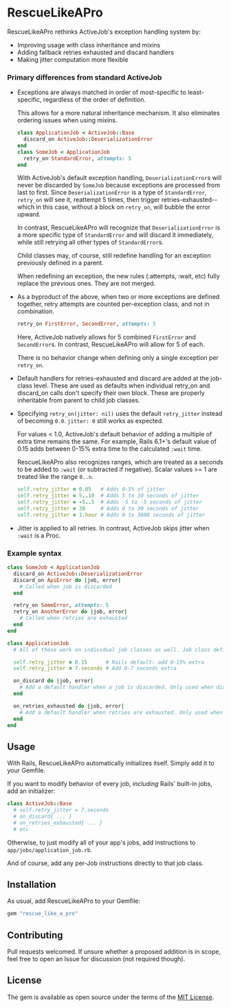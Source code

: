 # RescueLikeAPro

RescueLikeAPro rethinks ActiveJob's exception handling system by:
* Improving usage with class inheritance and mixins
* Adding fallback retries exhausted and discard handlers
* Making jitter computation more flexible


### Primary differences from standard ActiveJob

* Exceptions are always matched in order of most-specific to least-specific, regardless of the order of definition.

  This allows for a more natural inheritance mechanism. It also eliminates ordering issues when using mixins.

  ```ruby
  class ApplicationJob < ActiveJob::Base
    discard_on ActiveJob::DeserializationError
  end
  class SomeJob < ApplicationJob
    retry_on StandardError, attempts: 5
  end
  ```

  With ActiveJob's default exception handling, `DeserializationError`s will never be discarded by `SomeJob` because exceptions are processed from last to first. Since `DeserializationError` is a type of `StandardError`, `retry_on` will see it, reattempt 5 times, then trigger retries-exhausted--which in this case, without a block on `retry_on`, will bubble the error upward.

  In contrast, RescueLikeAPro will recognize that `DeserializationError` is a more specific type of `StandardError` and will discard it immediately, while still retrying all other types of
  `StandardError`s.

  Child classes may, of course, still redefine handling for an exception previously defined in a parent.

  When redefining an exception, the new rules (:attempts, :wait, etc) fully replace the previous ones. They are not merged.

* As a byproduct of the above, when two or more exceptions are defined together, retry attempts are counted per-exception class, and not in combination.

  ```ruby
  retry_on FirstError, SecondError, attempts: 5
  ```

  Here, ActiveJob natively allows for 5 combined `FirstError` and `SecondError`s. In contrast, RescueLikeAPro will allow for 5 of each.

  There is no behavior change when defining only a single exception per `retry_on`.

* Default handlers for retries-exhausted and discard are added at the job-class level. These are used as defaults when individual retry_on and discard_on calls don't specify their own block. These are properly inheritable from parent to child job classes.

* Specifying `retry_on(jitter: nil)` uses the default `retry_jitter` instead of becoming `0.0`. `jitter: 0` still works as expected.

  For values < 1.0, ActiveJob's default behavior of adding a multiple of extra time remains the same. For example, Rails 6.1+'s default value of 0.15 adds between 0-15% extra time to the calculated `:wait` time.

  RescueLikeAPro also recognizes ranges, which are treated as a seconds to be added to `:wait` (or subtracted if negative). Scalar values >= 1 are treated like the range `0..n`.

  ```ruby
  self.retry_jitter = 0.05   # Adds 0-5% of jitter
  self.retry_jitter = 5..10  # Adds 5 to 10 seconds of jitter
  self.retry_jitter = -5..5  # Adds -5 to -5 seconds of jitter
  self.retry_jitter = 30     # Adds 0 to 30 seconds of jitter
  self.retry_jitter = 1.hour # Adds 0 to 3600 seconds of jitter
  ```

* Jitter is applied to all retries. In contrast, ActiveJob skips jitter when `:wait` is a Proc.


### Example syntax

```ruby
class SomeJob < ApplicationJob
  discard_on ActiveJob::DeserializationError
  discard_on ApiError do |job, error|
    # Called when job is discarded
  end

  retry_on SomeError, attempts: 5
  retry_on AnotherError do |job, error|
    # Called when retries are exhausted
  end
end

class ApplicationJob
  # All of these work on individual job classes as well. Job class definitions take precedence over parent classes like here.

  self.retry_jitter = 0.15      # Rails default: add 0-15% extra
  self.retry_jitter = 7.seconds # Add 0-7 seconds extra

  on_discard do |job, error|
    # Add a default handler when a job is discarded. Only used when discard_on did not define a handler.
  end

  on_retries_exhausted do |job, error|
    # Add a default handler when retries are exhausted. Only used when retry_on did not define a handler.
  end
end
```


## Usage

With Rails, RescueLikeAPro automatically initializes itself. Simply add it to your Gemfile.

If you want to modify behavior of every job, *including* Rails' built-in jobs, add an initializer:

```ruby
class ActiveJob::Base
  # self.retry_jitter = 7.seconds
  # on_discard{ ... }
  # on_retries_exhausted{ ... }
  # etc
```

Otherwise, to just modify all of your app's jobs, add instructions to `app/jobs/application_job.rb`.

And of course, add any per-Job instructions directly to that job class.


## Installation

As usual, add RescueLikeAPro to your Gemfile:

```ruby
gem "rescue_like_a_pro"
```


## Contributing

Pull requests welcomed. If unsure whether a proposed addition is in scope, feel free to open an Issue for discussion (not required though).


## License
The gem is available as open source under the terms of the [MIT License](https://opensource.org/licenses/MIT).
